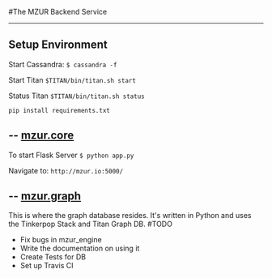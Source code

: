 #The MZUR Backend Service

---
Setup Environment
---

Start Cassandra: 
`$ cassandra -f`

Start Titan
`$TITAN/bin/titan.sh start`

Status Titan
`$TITAN/bin/titan.sh status`

`pip install requirements.txt`


--
[mzur.core](https://github.com/shehaaz/mzur_backend/tree/master/mzur.core)
--
To start Flask Server
`$ python app.py`

Navigate to:
`http://mzur.io:5000/`


--
[mzur.graph](https://github.com/shehaaz/mzur_backend/tree/master/mzur.graph)
--

This is where the graph database resides. It's written in Python and uses the Tinkerpop Stack and Titan Graph DB. 
#TODO

* Fix bugs in mzur_engine
* Write the documentation on using it
* Create Tests for DB
* Set up Travis CI

